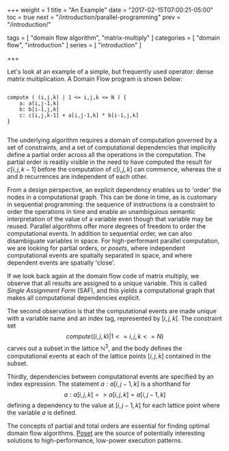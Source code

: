 +++
weight = 1
title = "An Example"
date = "2017-02-15T07:00:21-05:00"
toc = true
next = "/introduction/parallel-programming"
prev = "/introduction/"

tags = [ "domain flow algorithm", "matrix-multiply" ]
categories = [ "domain flow", "introduction" ]
series = [ "introduction" ]

+++

Let's look at an example of a simple, but frequently used operator: dense matrix multiplication. A Domain Flow program is shown below:

```

compute ( (i,j,k) | 1 <= i,j,k <= N ) {
    a: a[i,j-1,k]
    b: b[i-1,j,k]
    c: c[i,j,k-1] + a[i,j-1,k] * b[i-1,j,k]
}
    
```	

The underlying algorithm requires a domain of computation governed by a set of constraints, and a set of
computational dependencies that implicitly define a partial order across all the operations in the computation. 
The partial order is readily visible in the need to have computed the result for $c[i,j,k-1]$ before the computation
of $c[i,j,k]$ can commence, whereas the $a$ and $b$ recurrences are independent of each other.

From a design perspective, an explicit dependency enables us to 'order' the nodes in a computational graph. 
This can be done in time, as is customary in sequential programming: the sequence of
instructions is a constraint to order the operations in time and enable an unambiguious semantic interpretation
of the value of a variable even though that variable may be reused.
Parallel algorithms offer more degrees of freedom to order the computational events. In addition to sequential
order, we can also disambiguate variables in space. For high-performant parallel computation,
we are looking for partial orders, or $posets$, where independent computational events are spatially separated
in space, and where dependent events are spatially 'close'. 

If we look back again at the domain flow code of matrix multiply, we observe that all results
are assigned to a unique variable. This is called *Single Assignment Form* (SAF), and this yields a
computational graph that makes all computational dependencies explicit.

The second observation is that the computational events are made unique with a variable name and an index tag, 
represented by $[i,j,k]$. 
The constraint set $$compute ( (i,j,k) | 1 <= i,j,k <= N )$$ carves out a subset in the lattice $\mathbb{N}^3$, 
and the body defines the computational events at each of the lattice points $[i,j,k]$ contained in the subset.

Thirdly, dependencies between computational events are specified by an index expression.
The statement $a: a[i,j-1,k]$ is a shorthand for $$a: a[i,j,k] => a[i,j,k] = a[i,j-1,k]$$
defining a dependency to the value at $[i,j-1,k]$ for each lattice point where the variable $a$ is defined.

The concepts of partial and total orders are essential for finding optimal domain flow algorithms. 
[Poset](https://en.wikipedia.org/wiki/Partially_ordered_set) are the
source of potentially interesting solutions to high-performance, low-power execution patterns. 

